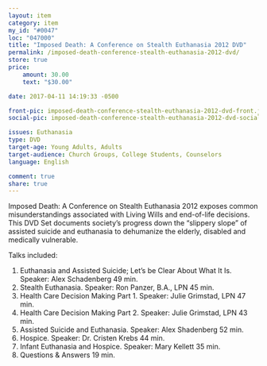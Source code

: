 ```yaml
---
layout: item
category: item
my_id: "#0047"
loc: "047000"
title: "Imposed Death: A Conference on Stealth Euthanasia 2012 DVD"
permalink: /imposed-death-conference-stealth-euthanasia-2012-dvd/
store: true
price:
    amount: 30.00
    text: "$30.00"

date: 2017-04-11 14:19:33 -0500

front-pic: imposed-death-conference-stealth-euthanasia-2012-dvd-front.jpg
social-pic: imposed-death-conference-stealth-euthanasia-2012-dvd-social.jpg

issues: Euthanasia
type: DVD
target-age: Young Adults, Adults
target-audience: Church Groups, College Students, Counselors
language: English

comment: true
share: true
---
```

<p>Imposed Death: A Conference on Stealth Euthanasia 2012 exposes common misunderstandings associated with Living Wills and end-of-life decisions. This DVD Set documents society’s progress down the “slippery slope” of assisted suicide and euthanasia to dehumanize the elderly, disabled and medically vulnerable.</p>

<p>Talks included:</p>
<ol>
	<li>Euthanasia and Assisted Suicide; Let’s be Clear About What It Is. Speaker: Alex Schadenberg 49 min.</li>
	<li>Stealth Euthanasia. Speaker: Ron Panzer, B.A., LPN 45 min.</li>
	<li>Health Care Decision Making Part 1. Speaker: Julie Grimstad, LPN 47 min.</li>
	<li>Health Care Decision Making Part 2. Speaker: Julie Grimstad, LPN 43 min.</li>
	<li>Assisted Suicide and Euthanasia. Speaker: Alex Shadenberg 52 min.</li>
	<li>Hospice. Speaker: Dr. Cristen Krebs 44 min.</li>
	<li>Infant Euthanasia and Hospice. Speaker: Mary Kellett 35 min.</li>
	<li>Questions & Answers 19 min.</li>
</ol>